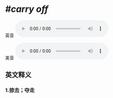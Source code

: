 # ***\#carry off*** 
英音
<audio src="./media/carry off1_AAC.aac" controls="controls"></audio>

美音
<audio src="./media/carry off2.aac" controls="controls"></audio>



  

英文释义
---
### 1.**掠去；夺走**  


